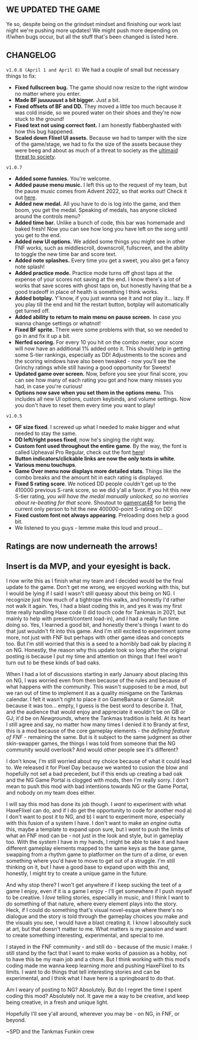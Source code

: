 ## WE UPDATED THE GAME

Ye so, despite being on the grindset mindset and finishing our work last night we're pushing more updates! We might push more depending on if/when bugs occur, but all the stuff that's been changed is listed here.

## CHANGELOG
`v1.0.8 (April 1 and April 8)` 
We had a couple of small but necessary things to fix:
- **Fixed fullscreen bug.** The game should now resize to the right window no matter where you enter.
- **Made BF juuuuuust a bit bigger.** Just a bit.
- **Fixed offsets of BF and DD.** They moved a little too much because it was cold inside, so we poured water on their shoes and they're now stuck to the ground!
- **Fixed text not using correct font.** I am honestly flabberghasted with how this bug happened.
- **Scaled down Flixel UI assets.** Because we had to tamper with the size of the game/stage, we had to fix the size of the assets because they were beeg and about as much of a threat to society as the [ultimaid threat to society](https://www.newgrounds.com/portal/view/871930).

`v1.0.7`
- **Added some funnies.** You're welcome.
- **Added pause menu music.** I left this up to the request of my team, but the pause music comes from Advent 2022, so that works out! Check it out [here](https://www.newgrounds.com/audio/listen/1181001).
- **Added new medal.** All you have to do is log into the game, and then boom, you get the medal. Speaking of medals, has anyone clicked around the controls menu?
- **Added time bar.** Unlike a bunch of code, this bar was homemade and baked fresh! Now you can see how long you have left on the song until you get to the end.
- **Added new UI options.** We added some things you might see in other FNF works, such as middlescroll, downscroll, fullscreen, and the ability to toggle the new time bar and score text.
- **Added note splashes.** Every time you get a sweet, you also get a fancy note splash!
- **Added practice mode.** Practice mode turns off ghost taps at the expense of your scores not saving at the end. I know there's a lot of works that save scores with ghost taps on, but honestly having that be a good tradeoff in place of health is something I think works.
- **Added botplay.** Y'know, if you just wanna see it and not play it... lazy. If you play till the end and hit the restart button, botplay will automatically get turned off.
- **Added ability to return to main menu on pause screen.** In case you wanna change settings or whatnot!
- **Fixed BF sprite.** There were some problems with that, so we needed to go in and fix it up a bit.
- **Nerfed scoring.** For every 10 you hit on the combo meter, your score will now have an additional 1% added onto it. This should help in getting some S-tier rankings, especially as DD! Adjustments to the scores and the scoring windows have also been tweaked - now you'll see the Grinchy ratings while still having a good opportunity for Sweets!
- **Updated game over screen.** Now, before you see your final score, you can see how many of each rating you got and how many misses you had, in case you're curious!
- **Options now save when you set them in the options menu.** This includes all new UI options, custom keybinds, and volume settings. Now you don't have to reset them every time you want to play!


`v1.0.5`
- **GF size fixed**. I screwed up what I needed to make bigger and what needed to stay the same.
- **DD left/right poses fixed**, now he's singing the right way.
- **Custom font used throughout the entire game**. By the way, the font is called Upheaval Pro Regular, check out the font [here](https://www.1001fonts.com/upheaval-pro-font.html)!
- **Button indicators/clickable links are now the only texts in white**.
- **Various menu touchups**.
- **Game Over menu now displays more detailed stats**. Things like the combo breaks and the amount hit in each rating is displayed.
- **Fixed S rating score**. We noticed DD people couldn't get up to the 410000 previous S-rank score, so we did y'all a favor. If you hit this new S-tier rating, *you will have the medal manually unlocked, so no worries about re-beating for that score*. Shoutout to [gamercat48](http://gamercat48.newgrounds.com/) for being the current only person to hit the new 400000-point S-rating on DD!
- **Fixed custom font not always appearing**. Preloading does help a good bit.
- We listened to you guys - lemme make this loud and proud...

## Ratings are now underneath the arrows!
Insert is da MVP, and your eyesight is back.
---
I now write this as I finish what my team and I decided would be the final update to the game. Don't get me wrong, we enjoyed working with this, but I would be lying if I said I wasn't still queasy about this being on NG. I recognize just how much of a tightrope this walks, and honestly I'd rather not walk it again. Yes, I had a blast coding this in, and yes it was my first time really handling Haxe code (I did touch code for Tankmas in 2021, but mainly to help with present/content load-in), and I had a really fun time doing so. Yes, I learned a good bit, and honestly there's things I want to do that just wouldn't fit into this game. And I'm still excited to experiment some more, not just with FNF but perhaps with other game ideas and concepts too. But I'm still worried that this is a seed to a horribly bad oak by placing it on NG. Honestly, the reason why this update took so long after the original posting is because I put my time and attention on things that I feel won't turn out to be these kinds of bad oaks.

When I had a lot of discussions starting in early January about placing this on NG, I was worried even from then because of the rules and because of what happens with the community. This wasn't supposed to be a mod, but we ran out of time to implement it as a quality minigame on the Tankmas calendar. I felt it wasn't right to place it on GameBanana or GameJolt because it was too... empty, I guess is the best word to describe it. That, and the audience that would enjoy and appreciate it wouldn't be on GB or GJ; it'd be on *Newgrounds*, where the Tankmas tradition is held. At its heart I still agree and say, no matter how many times I denied it to Brandy at first, this is a mod because of the core gameplay elements - the *defining feature of FNF* - remaining the same. But is it subject to the same judgment as other skin-swapper games, the things I was told from someone that the NG community would overlook? And would other people see it's different?

I don't know, I'm still worried about my choice because of what it could lead to. We released it for Pixel Day because we wanted to cusion the blow and hopefully not set a bad precedent, but if this ends up creating a bad oak and the NG Game Portal is clogged with mods, then I'm really sorry. I don't mean to push this mod with bad intentions towards NG or the Game Portal, and nobody on my team does either.

I will say this mod has done its job though. I *want* to experiment with what HaxeFlixel can do, and if I do get the opportunity to code for another mod a) I don't want to post it to NG, and b) I want to experiment more, especially with this fusion of a system I have. I don't want to make an *engine* outta this, maybe a template to expand upon sure, but I *want* to push the limits of what an FNF mod can be - not just in the look and style, but in gameplay too. With the system I have in my hands, I might be able to take it and have different gameplay elements mapped to the same keys as the base game, swapping from a rhythm game to platformer on the turn of a dime, or even something where you'd have to move to get out of a struggle. I'm still thinking on it, but I have a good base to expand upon with this and, honestly, I might try to create a unique game in the future.

And why stop there? I won't get anywhere if I keep sucking the teet of a game I enjoy, even if it is a game I enjoy - I'll get somewhere if I push myself to be creative. I *love* telling stories, especially in music, and I think I want to do something of that nature, where every element plays into the story. Heck, if I could do something that's visual novel-esque where there's no dialogue and the story is told through the gameplay choices you make and the visuals you see, I would have a blast creating it. I know I absoultely suck at art, but that doesn't matter to me. What matters is my passion and want to create something interesting, experimental, and special to me.

I stayed in the FNF community - and still do - because of the music I make. I still stand by the fact that I want to make works of passion as a hobby, not to have this be my main job and a chore. But I think working with this mod's coding made me wanna keep learning more and pushing HaxeFlixel to its limits. I want to do things that tell interesting stories and can be experimental, and I think what I have here is a springboard to do that.

Am I weary of posting to NG? Absolutely. But do I regret the time I spent coding this mod? Absolutely not. It gave me a way to be creative, and keep being creative, in a fresh and unique light.

Hopefully I'll see y'all around, wherever you may be - on NG, in FNF, or beyond.

~SPD and the Tankmas Funkin crew